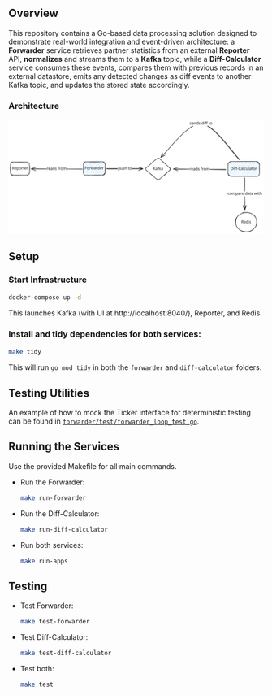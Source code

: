 ## Overview
This repository contains a Go-based data processing solution designed to demonstrate real-world integration and event-driven architecture: a **Forwarder** service retrieves partner statistics from an external **Reporter** API, **normalizes** and streams them to a **Kafka** topic, while a **Diff-Calculator** service consumes these events, compares them with previous records in an external datastore, emits any detected changes as diff events to another Kafka topic, and updates the stored state accordingly.

### Architecture
![Architecture Diagram](architecture.excalidraw.svg)

## Setup
### Start Infrastructure
```bash
docker-compose up -d
```
This launches Kafka (with UI at http://localhost:8040/), Reporter, and Redis.

### Install and tidy dependencies for both services:
```bash
make tidy
```
This will run `go mod tidy` in both the `forwarder` and `diff-calculator` folders.

## Testing Utilities

An example of how to mock the Ticker interface for deterministic testing can be found in [`forwarder/test/forwarder_loop_test.go`](forwarder/test/forwarder_loop_test.go).

## Running the Services
Use the provided Makefile for all main commands.
- Run the Forwarder:
    ```bash
    make run-forwarder
    ```

- Run the Diff-Calculator:
    ```bash
    make run-diff-calculator
    ```

- Run both services:
    ```bash
    make run-apps
    ```

## Testing
- Test Forwarder:
    ```bash
    make test-forwarder
    ```

- Test Diff-Calculator:
    ```bash
    make test-diff-calculator
    ```

- Test both:
    ```bash
    make test
    ```
